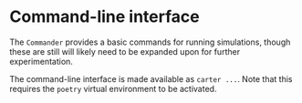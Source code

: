 # Command-line interface

The `Commander` provides a basic commands for running simulations, though
these are still will likely need to be expanded upon for further experimentation.

The command-line interface is made available as `carter ...`. Note that this requires
the `poetry` virtual environment to be activated.
